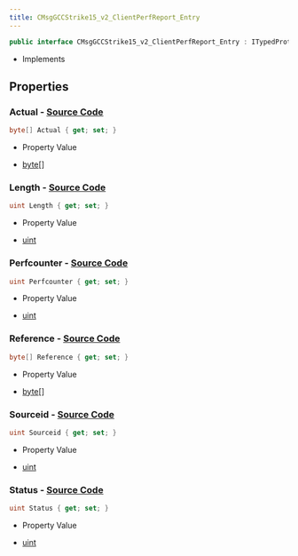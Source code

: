 ```yaml
---
title: CMsgGCCStrike15_v2_ClientPerfReport_Entry
---
```


```csharp
public interface CMsgGCCStrike15_v2_ClientPerfReport_Entry : ITypedProtobuf<CMsgGCCStrike15_v2_ClientPerfReport_Entry>, INativeHandle
```

- Implements

## Properties

### **Actual** - [Source Code](https://github.com/swiftly-solution/swiftlys2/blob/main/managed/src/SwiftlyS2.Generated/Protobufs/Interfaces/CMsgGCCStrike15_v2_ClientPerfReport_Entry.cs#L22)

```csharp
byte[] Actual { get; set; }
```

- Property Value

- [byte](https://learn.microsoft.com/dotnet/api/system.byte)[]

### **Length** - [Source Code](https://github.com/swiftly-solution/swiftlys2/blob/main/managed/src/SwiftlyS2.Generated/Protobufs/Interfaces/CMsgGCCStrike15_v2_ClientPerfReport_Entry.cs#L16)

```csharp
uint Length { get; set; }
```

- Property Value

- [uint](https://learn.microsoft.com/dotnet/api/system.uint32)

### **Perfcounter** - [Source Code](https://github.com/swiftly-solution/swiftlys2/blob/main/managed/src/SwiftlyS2.Generated/Protobufs/Interfaces/CMsgGCCStrike15_v2_ClientPerfReport_Entry.cs#L13)

```csharp
uint Perfcounter { get; set; }
```

- Property Value

- [uint](https://learn.microsoft.com/dotnet/api/system.uint32)

### **Reference** - [Source Code](https://github.com/swiftly-solution/swiftlys2/blob/main/managed/src/SwiftlyS2.Generated/Protobufs/Interfaces/CMsgGCCStrike15_v2_ClientPerfReport_Entry.cs#L19)

```csharp
byte[] Reference { get; set; }
```

- Property Value

- [byte](https://learn.microsoft.com/dotnet/api/system.byte)[]

### **Sourceid** - [Source Code](https://github.com/swiftly-solution/swiftlys2/blob/main/managed/src/SwiftlyS2.Generated/Protobufs/Interfaces/CMsgGCCStrike15_v2_ClientPerfReport_Entry.cs#L25)

```csharp
uint Sourceid { get; set; }
```

- Property Value

- [uint](https://learn.microsoft.com/dotnet/api/system.uint32)

### **Status** - [Source Code](https://github.com/swiftly-solution/swiftlys2/blob/main/managed/src/SwiftlyS2.Generated/Protobufs/Interfaces/CMsgGCCStrike15_v2_ClientPerfReport_Entry.cs#L28)

```csharp
uint Status { get; set; }
```

- Property Value

- [uint](https://learn.microsoft.com/dotnet/api/system.uint32)

